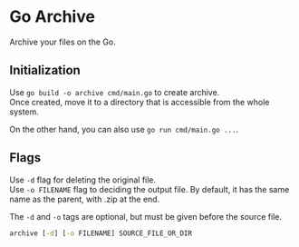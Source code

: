 # Go Archive

Archive your files on the Go.

## Initialization

Use `go build -o archive cmd/main.go` to create archive.  
Once created, move it to a directory that is accessible from the whole system.  

On the other hand, you can also use `go run cmd/main.go ...`.

## Flags

Use `-d` flag for deleting the original file.  
Use `-o FILENAME` flag to deciding the output file. By default, it has the same name as the parent, with .zip at the end.

The `-d` and `-o` tags are optional, but must be given before the source file.  

```cmd
archive [-d] [-o FILENAME] SOURCE_FILE_OR_DIR
```
